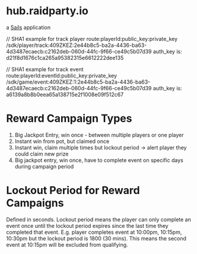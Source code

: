 # hub.raidparty.io

a [Sails](http://sailsjs.org) application


// SHA1 example for track player
route:playerId:public_key:private_key
/sdk/player/track:409ZKEZ:2e44b8c5-ba2a-4436-ba63-4d3487ecaecb:c2162deb-060d-44fc-9f66-ce49c5b07d39
auth_key is: d21f8d1676c1ca265a95382315e6612222dee135

// SHA1 example for track event
route:playerId:eventId:public_key:private_key
/sdk/game/event:409ZKEZ:1:2e44b8c5-ba2a-4436-ba63-4d3487ecaecb:c2162deb-060d-44fc-9f66-ce49c5b07d39
auth_key is: a6139a8b8b0eea65a138715e2f1008e09f512c67


# Reward Campaign Types

1) Big Jackpot Entry, win once - between multiple players or one player
2) Instant win from pot, but claimed once
3) Instant win, claim multiple times but lockout period -> alert player they could claim new prize
4) Big jackpot entry, win once, have to complete event on specific days during campaign period


# Lockout Period for Reward Campaigns
Defined in seconds.
Lockout period means the player can only complete an event once until the lockout period expires since
the last time they completed that event.
E.g. player completes event at 10:00pm, 10:15pm, 10:30pm but the lockout period is 1800 (30 mins). This means the second event at 
10:15pm will be excluded from qualifying. 